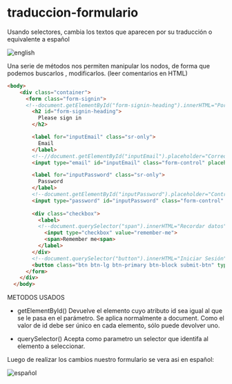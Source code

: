# traduccion-formulario

Usando selectores, cambia los textos que aparecen por su traducción o equivalente a español

![english](http://i63.tinypic.com/2mwxic0.jpg)

Una serie de métodos nos permiten manipular los nodos, de forma que podemos buscarlos , modificarlos. (leer comentarios en HTML)

```HTML
<body>
    <div class="container">
      <form class="form-signin">
      <!--document.getElementById("form-signin-heading").innerHTML="Por favor inicia sesión"-->
        <h2 id="form-signin-heading">  
          Please sign in
        </h2>

        <label for="inputEmail" class="sr-only">
          Email   
        </label>
        <!--//document.getElementById("inputEmail").placeholder="Correo Electrónico"-->
        <input type="email" id="inputEmail" class="form-control" placeholder="Please enter your email" autofocus="">  

        <label for="inputPassword" class="sr-only">
          Password
        </label>
        <!--document.getElementById("inputPassword").placeholder="Contraseña"-->
        <input type="password" id="inputPassword" class="form-control" placeholder="Password" required="">
        
        <div class="checkbox">
          <label>
          <!--document.querySelector("span").innerHTML="Recordar datos"-->
            <input type="checkbox" value="remember-me">
            <span>Remember me<span>
          </label>
        </div>
        <!--document.querySelector("button").innerHTML="Iniciar Sesión"-->
        <button class="btn btn-lg btn-primary btn-block submit-btn" type="submit">Sign in</button>
      </form>
    </div>
  </body>
```

METODOS USADOS

  - getElementById()
    Devuelve el elemento cuyo atributo id sea igual al que se le pasa en el parámetro. Se aplica normalmente a document. 
    Como el valor de id debe ser único en cada elemento, sólo puede devolver uno.
    
  - querySelector()
    Acepta como parametro un selector que identifa al elemento a seleccionar.
    
Luego de realizar los cambios nuestro formulario se vera asi en español:

![español](http://i68.tinypic.com/11j81ky.jpg )

